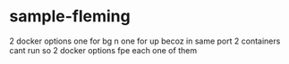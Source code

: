 # sample-fleming

2 docker options one for bg n one for up becoz in same port 2 containers cant run so 2 docker options fpe each one of them
